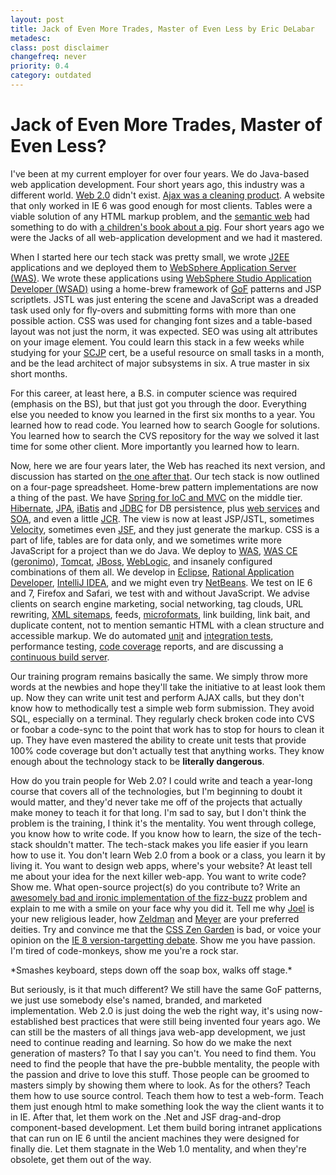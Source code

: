 ```yaml
---
layout: post
title: Jack of Even More Trades, Master of Even Less by Eric DeLabar
metadesc: 
class: post disclaimer
changefreq: never
priority: 0.4
category: outdated
---
```

<h1>Jack of Even More Trades, Master of Even Less?</h1>
<p>I've been at my current employer for over four years.  We do Java-based web application development.  Four short years ago, this industry was a different world.  <a href="http://en.wikipedia.org/wiki/Web_2.0">Web 2.0</a> didn't exist.  <a href="http://en.wikipedia.org/wiki/Ajax_%28cleanser%29">Ajax was a cleaning product</a>.  A website that only worked in <span class="caps">IE</span> 6 was good enough for most clients.  Tables were a viable solution of any <span class="caps">HTML</span> markup problem, and the <a href="http://en.wikipedia.org/wiki/Semantic_web">semantic web</a> had something to do with <a href="http://en.wikipedia.org/wiki/Charlotte%27s_Web">a children's book about a pig</a>.  Four short years ago we were the Jacks of all web-application development and we had it&nbsp;mastered.</p>
<p>When I started here our tech stack was pretty small, we wrote <a href="http://en.wikipedia.org/wiki/Java_EE"><span class="caps">J2EE</span></a> applications and we deployed them to <a href="http://en.wikipedia.org/wiki/WebSphere_Application_Server">WebSphere Application Server (<span class="caps">WAS</span>)</a>.  We wrote these applications using <a href="http://en.wikipedia.org/wiki/IBM_Websphere_Studio_Application_Developer">WebSphere Studio Application Developer (<span class="caps">WSAD</span>)</a> using a home-brew framework of <a href="http://en.wikipedia.org/w/index.php?title=Gang_of_Four_%28software%29&amp;redirect=no"><abbr title="Gang of Four">GoF</abbr></a> patterns and <span class="caps">JSP</span> scriptlets.  <span class="caps">JSTL</span> was just entering the scene and JavaScript was a dreaded task used only for fly-overs and submitting forms with more than one possible action.  <span class="caps">CSS</span> was used for changing font sizes and a table-based layout was not just the norm, it was expected.  <span class="caps">SEO</span> was using alt attributes on your image element.  You could learn this stack in a few weeks while studying for your <a href="http://en.wikipedia.org/wiki/SCJP"><span class="caps">SCJP</span></a> cert, be a useful resource on small tasks in a month, and be the lead architect of major subsystems in six.  A true master in six short&nbsp;months.</p>
<p>For this career, at least here, a <span class="caps">B.S.</span> in computer science was required (emphasis on the <span class="caps">BS</span>), but that just got you through the door.  Everything else you needed to know you learned in the first six months to a year.  You learned how to read code.  You learned how to search Google for solutions.  You learned how to search the <span class="caps">CVS</span> repository for the way we solved it last time for some other client.  More importantly you learned how to&nbsp;learn.</p>
<p>Now, here we are four years later, the Web has reached its next version, and discussion has started on <a href="http://en.wikipedia.org/wiki/Web_3.0">the one after that</a>.  Our tech stack is now outlined on a four-page spreadsheet.  Home-brew pattern implementations are now a thing of the past.  We have <a href="http://www.springframework.org/">Spring for IoC and <span class="caps">MVC</span></a> on the middle tier.  <a href="http://www.hibernate.org/">Hibernate</a>, <a href="http://java.sun.com/developer/technicalArticles/J2EE/jpa/"><span class="caps">JPA</span></a>, <a href="http://ibatis.apache.org/">iBatis</a> and <a href="http://en.wikipedia.org/wiki/Java_Database_Connectivity"><span class="caps">JDBC</span></a> for <span class="caps">DB</span> persistence, plus <a href="http://en.wikipedia.org/wiki/Web_services">web services</a> and <a href="http://en.wikipedia.org/wiki/Service-oriented_architecture"><span class="caps">SOA</span></a>, and even a little <a href="http://en.wikipedia.org/wiki/Java_Content_Repository"><span class="caps">JCR</span></a>.  The view is now at least <span class="caps">JSP</span>/<span class="caps">JSTL</span>, sometimes <a href="http://velocity.apache.org/">Velocity</a>, sometimes even <a href="http://java.sun.com/javaee/javaserverfaces/"><span class="caps">JSF</span></a>, and they just generate the markup.  <span class="caps">CSS</span> is a part of life, tables are for data only, and we sometimes write more JavaScript for a project than we do Java.  We deploy to <a href="http://www-306.ibm.com/software/webservers/appserv/was/"><span class="caps">WAS</span></a>, <a href="http://www-306.ibm.com/software/webservers/appserv/community/"><span class="caps">WAS</span> <span class="caps">CE</span></a> (<a href="http://geronimo.apache.org/">geronimo</a>), <a href="http://tomcat.apache.org/">Tomcat</a>, <a href="http://www.jboss.org/">JBoss</a>, <a href="http://www.bea.com/weblogic/">WebLogic</a>, and insanely configured combinations of them all.  We develop in <a href="http://www.eclipse.org/">Eclipse</a>, <a href="http://www-306.ibm.com/software/awdtools/developer/application/">Rational Application Developer</a>, <a href="http://www.jetbrains.com/idea/">IntelliJ <span class="caps">IDEA</span></a>, and we might even try <a href="http://www.netbeans.org/">NetBeans</a>.  We test on <span class="caps">IE</span> 6 and 7, Firefox and Safari, we test with and without JavaScript.  We advise clients on search engine marketing, social networking, tag clouds, <span class="caps">URL</span> rewriting, <a href="http://www.sitemaps.org/"><span class="caps">XML</span> sitemaps</a>, feeds, <a href="http://microformats.org/">microformats</a>, link building, link bait, and duplicate content, not to mention semantic <span class="caps">HTML</span> with a clean structure and accessible markup.  We do automated <a href="http://en.wikipedia.org/wiki/Unit_test">unit</a> and <a href="http://en.wikipedia.org/wiki/Integration_testing">integration tests</a>, performance testing, <a href="http://en.wikipedia.org/wiki/Code_coverage">code coverage</a> reports, and are discussing a <a href="http://en.wikipedia.org/wiki/Continuous_Integration">continuous build&nbsp;server</a>.</p>
<p>Our training program remains basically the same.  We simply throw more words at the newbies and hope they'll take the initiative to at least look them up.  Now they can write unit test and perform <span class="caps">AJAX</span> calls, but they don't know how to methodically test a simple web form submission.  They avoid <span class="caps">SQL</span>, especially on a terminal.  They regularly check broken code into <span class="caps">CVS</span> or foobar a code-sync to the point that work has to stop for hours to clean it up.  They have even mastered the ability to create unit tests that provide 100% code coverage but don't actually test that anything works.  They know enough about the technology stack to be <strong>literally&nbsp;dangerous</strong>.</p>
<p>How do you train people for Web 2.0?  I could write and teach a year-long course that covers all of the technologies, but I'm beginning to doubt it would matter, and they'd never take me off of the projects that actually make money to teach it for that long.  I'm sad to say, but I don't think the problem is the training, I think it's the mentality.  You went through college, you know how to write code.  If you know how to learn, the size of the tech-stack shouldn't matter.  The tech-stack makes you life easier if you learn how to use it.  You don't learn Web 2.0 from a book or a class, you learn it by living it.  You want to design web apps, where's your website?  At least tell me about your idea for the next killer web-app.  You want to write code?  Show me.  What open-source project(s) do you contribute to?  Write an <a href="http://gilesbowkett.blogspot.com/2007/03/sarcastic-fizzbuzz.html">awesomely bad and ironic implementation of the fizz-buzz</a> problem and explain to me with a smile on your face why you did it.  Tell me why <a href="http://www.joelonsoftware.com/">Joel</a> is your new religious leader, how <a href="http://www.zeldman.com/">Zeldman</a> and <a href="http://meyerweb.com/">Meyer</a> are your preferred deities.  Try and convince me that the <a href="http://www.csszengarden.com/"><span class="caps">CSS</span> Zen Garden</a> is bad, or voice your opinion on the <a href="http://alistapart.com/issues/251"><span class="caps">IE</span> 8 version-targetting debate</a>.  Show me you have passion.  I'm tired of code-monkeys, show me you're a rock&nbsp;star.</p>
<p>*Smashes keyboard, steps down off the soap box, walks off&nbsp;stage.*</p>
<p>But seriously, is it that much different?  We still have the same GoF patterns, we just use somebody else's named, branded, and marketed implementation.  Web 2.0 is just doing the web the right way, it's using now-established best practices that were still being invented four years ago.  We can still be the masters of all things java web-app development, we just need to continue reading and learning.  So how do we make the next generation of masters?  To that I say you can't.  You need to find them.  You need to find the people that have the pre-bubble mentality, the people with the passion and drive to love this stuff.  Those people can be groomed to masters simply by showing them where to look.  As for the others?  Teach them how to use source control.  Teach them how to test a web-form.  Teach them just enough html to make something look the way the client wants it to in <span class="caps">IE</span>.  After that, let them work on the .Net and <span class="caps">JSF</span> drag-and-drop component-based development.  Let them build boring intranet applications that can run on <span class="caps">IE</span> 6 until the ancient machines they were designed for finally die.  Let them stagnate in the Web 1.0 mentality, and when they're obsolete, get them out of the&nbsp;way.</p>